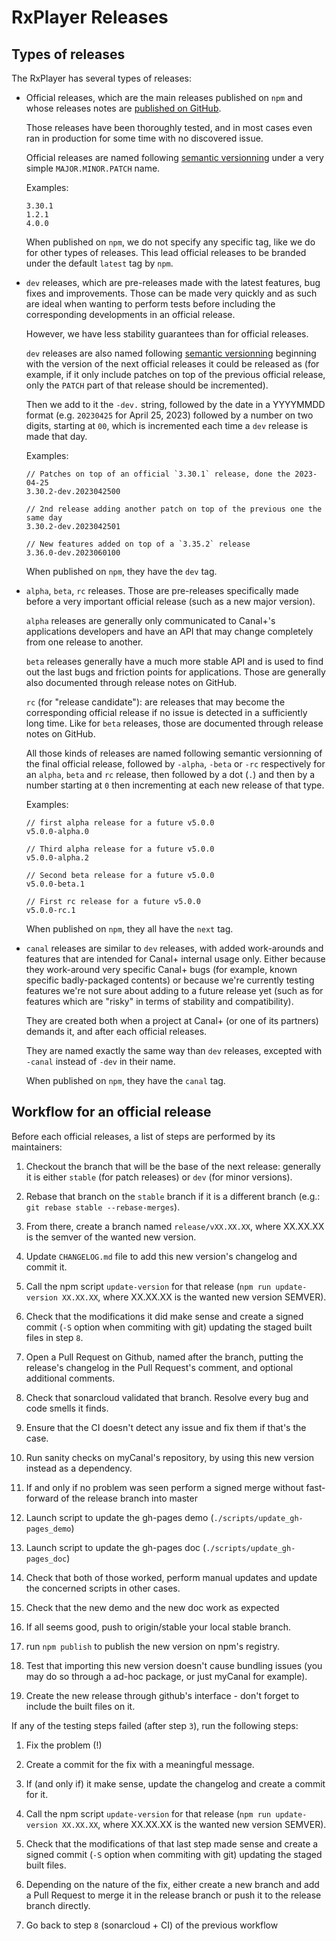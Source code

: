# RxPlayer Releases

## Types of releases

The RxPlayer has several types of releases:

- Official releases, which are the main releases published on `npm` and whose releases
  notes are [published on GitHub](https://github.com/canalplus/rx-player/releases).

  Those releases have been thoroughly tested, and in most cases even ran in production for
  some time with no discovered issue.

  Official releases are named following [semantic versionning](https://semver.org/) under
  a very simple `MAJOR.MINOR.PATCH` name.

  Examples:

  ```
  3.30.1
  1.2.1
  4.0.0
  ```

  When published on `npm`, we do not specify any specific tag, like we do for other types
  of releases. This lead official releases to be branded under the default `latest` tag by
  `npm`.

- `dev` releases, which are pre-releases made with the latest features, bug fixes and
  improvements. Those can be made very quickly and as such are ideal when wanting to
  perform tests before including the corresponding developments in an official release.

  However, we have less stability guarantees than for official releases.

  `dev` releases are also named following [semantic versionning](https://semver.org/)
  beginning with the version of the next official releases it could be released as (for
  example, if it only include patches on top of the previous official release, only the
  `PATCH` part of that release should be incremented).

  Then we add to it the `-dev.` string, followed by the date in a YYYYMMDD format (e.g.
  `20230425` for April 25, 2023) followed by a number on two digits, starting at `00`,
  which is incremented each time a `dev` release is made that day.

  Examples:

  ```
  // Patches on top of an official `3.30.1` release, done the 2023-04-25
  3.30.2-dev.2023042500

  // 2nd release adding another patch on top of the previous one the same day
  3.30.2-dev.2023042501

  // New features added on top of a `3.35.2` release
  3.36.0-dev.2023060100
  ```

  When published on `npm`, they have the `dev` tag.

- `alpha`, `beta`, `rc` releases. Those are pre-releases specifically made before a very
  important official release (such as a new major version).

  `alpha` releases are generally only communicated to Canal+'s applications developers and
  have an API that may change completely from one release to another.

  `beta` releases generally have a much more stable API and is used to find out the last
  bugs and friction points for applications. Those are generally also documented through
  release notes on GitHub.

  `rc` (for "release candidate"): are releases that may become the corresponding official
  release if no issue is detected in a sufficiently long time. Like for `beta` releases,
  those are documented through release notes on GitHub.

  All those kinds of releases are named following semantic versionning of the final
  official release, followed by `-alpha`, `-beta` or `-rc` respectively for an `alpha`,
  `beta` and `rc` release, then followed by a dot (`.`) and then by a number starting at
  `0` then incrementing at each new release of that type.

  Examples:

  ```
  // first alpha release for a future v5.0.0
  v5.0.0-alpha.0

  // Third alpha release for a future v5.0.0
  v5.0.0-alpha.2

  // Second beta release for a future v5.0.0
  v5.0.0-beta.1

  // First rc release for a future v5.0.0
  v5.0.0-rc.1
  ```

  When published on `npm`, they all have the `next` tag.

- `canal` releases are similar to `dev` releases, with added work-arounds and features
  that are intended for Canal+ internal usage only. Either because they work-around very
  specific Canal+ bugs (for example, known specific badly-packaged contents) or because
  we're currently testing features we're not sure about adding to a future release yet
  (such as for features which are "risky" in terms of stability and compatibility).

  They are created both when a project at Canal+ (or one of its partners) demands it, and
  after each official releases.

  They are named exactly the same way than `dev` releases, excepted with `-canal` instead
  of `-dev` in their name.

  When published on `npm`, they have the `canal` tag.

## Workflow for an official release

Before each official releases, a list of steps are performed by its maintainers:

1. Checkout the branch that will be the base of the next release: generally it is either
   `stable` (for patch releases) or `dev` (for minor versions).

2. Rebase that branch on the `stable` branch if it is a different branch (e.g.:
   `git rebase stable --rebase-merges`).

3. From there, create a branch named `release/vXX.XX.XX`, where XX.XX.XX is the semver of
   the wanted new version.

4. Update `CHANGELOG.md` file to add this new version's changelog and commit it.

5. Call the npm script `update-version` for that release
   (`npm run update-version XX.XX.XX`, where XX.XX.XX is the wanted new version SEMVER).

6. Check that the modifications it did make sense and create a signed commit (`-S` option
   when commiting with git) updating the staged built files in step `8`.

7. Open a Pull Request on Github, named after the branch, putting the release's changelog
   in the Pull Request's comment, and optional additional comments.

8. Check that sonarcloud validated that branch. Resolve every bug and code smells it
   finds.

9. Ensure that the CI doesn't detect any issue and fix them if that's the case.

10. Run sanity checks on myCanal's repository, by using this new version instead as a
    dependency.

11. If and only if no problem was seen perform a signed merge without fast-forward of the
    release branch into master

12. Launch script to update the gh-pages demo (`./scripts/update_gh-pages_demo`)

13. Launch script to update the gh-pages doc (`./scripts/update_gh-pages_doc`)

14. Check that both of those worked, perform manual updates and update the concerned
    scripts in other cases.

15. Check that the new demo and the new doc work as expected

16. If all seems good, push to origin/stable your local stable branch.

17. run `npm publish` to publish the new version on npm's registry.

18. Test that importing this new version doesn't cause bundling issues (you may do so
    through a ad-hoc package, or just myCanal for example).

19. Create the new release through github's interface - don't forget to include the built
    files on it.

If any of the testing steps failed (after step `3`), run the following steps:

1. Fix the problem (!)

2. Create a commit for the fix with a meaningful message.

3. If (and only if) it make sense, update the changelog and create a commit for it.

4. Call the npm script `update-version` for that release
   (`npm run update-version XX.XX.XX`, where XX.XX.XX is the wanted new version SEMVER).

5. Check that the modifications of that last step made sense and create a signed commit
   (`-S` option when commiting with git) updating the staged built files.

6. Depending on the nature of the fix, either create a new branch and add a Pull Request
   to merge it in the release branch or push it to the release branch directly.

7. Go back to step `8` (sonarcloud + CI) of the previous workflow
